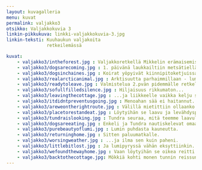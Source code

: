```yaml
---
layout: kuvagalleria
menu: kuvat
permalink: valjakko3
otsikko: Valjakkokuvia 3
linkin-pikkukuva: linkki-valjakkokuvia-3.jpg
linkin-teksti: Kuuhaukun valjakoita
               retkeilemässä

kuvat:
    - valjakko3/intheforest.jpg : Valjakkoretkellä Mikkelin erämaisemissa.
    - valjakko3/dogsarecoming.jpg : 1. päivänä laukkailtiin metsätiellä.
    - valjakko3/dogsinchaines.jpg : Koirat yöpyivät kiinnipitoketjuissa ja lunta pyrytti...
    - valjakko3/realarcticanimal.jpg : Arktisuutta parhaimmillaan - luminen Rumba.
    - valjakko3/readytoleave.jpg : Valmistelua 2.pvän pidemmälle retkelle. Takaa oikealta Panda - Lumi, Loimu, Rumba - Tojon ja Enkeli - Tundra.
    - valjakko3/sofullfilledsilence.jpg : Hiljaisuus rikkumaton...
    - valjakko3/leavingthecottage.jpg : ...ja liikkeelle vaikka kelju sää yllättikin.
    - valjakko3/itdidntpreventusgoing.jpg : Menoahan sää ei haitannut.
    - valjakko3/areweontherightroute.jpg : Välillä mietittiin ollaanko ollenkaan "oikeilla jäljillä".
    - valjakko3/placetorestandeat.jpg : Löytyihän se laavu ja levähdyspaikka lopulta.
    - valjakko3/tundraislooking.jpg : Tundra seuraa, mitä teemme laavulla.
    - valjakko3/dogsareeating.jpg : Enkeli ja Tundra nautiskelevat omaa välipalaansa - siansaparoita ja siankorvaa.
    - valjakko3/purebeautyoflumi.jpg : Lumin puhdasta kauneutta.
    - valjakko3/returninghome.jpg : Sitten paluumatkalle.
    - valjakko3/worsingweather.jpg : ...ja ilma sen kuin paheni.
    - valjakko3/littlebitlost.jpg : Ja lumipyryssä vähän eksyttiinkin.
    - valjakko3/wefoundthewayhome.jpg : Vaan löytyihän se oikea reitti lopulta.
    - valjakko3/backtothecottage.jpg: Mökkiä kohti monen tunnin reissun jälkeen.
---
```

